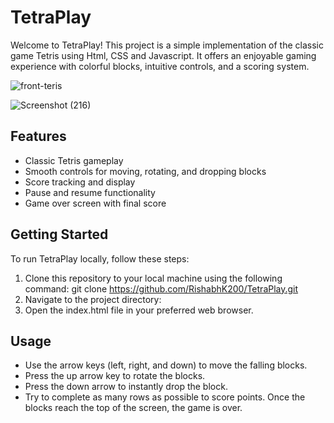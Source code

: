 # TetraPlay

Welcome to TetraPlay! This project is a simple implementation of the classic game Tetris using Html, CSS and Javascript. It offers an enjoyable gaming experience with colorful blocks, intuitive controls, and a scoring system.

![front-teris](https://github.com/RishabhK200/TetraPlay/assets/72266058/e29d2882-cdb8-469d-bd80-8edc27e2a44c)

![Screenshot (216)](https://github.com/RishabhK200/TetraPlay/assets/72266058/dcf479ef-1009-4fd3-b4b3-2117e6f66808)


## Features

- Classic Tetris gameplay
- Smooth controls for moving, rotating, and dropping blocks
- Score tracking and display
- Pause and resume functionality
- Game over screen with final score

## Getting Started

To run TetraPlay locally, follow these steps:

1. Clone this repository to your local machine using the following command:
   git clone https://github.com/RishabhK200/TetraPlay.git
2. Navigate to the project directory:
3. Open the index.html file in your preferred web browser.

## Usage

- Use the arrow keys (left, right, and down) to move the falling blocks.
- Press the up arrow key to rotate the blocks.
- Press the down arrow to instantly drop the block.
- Try to complete as many rows as possible to score points. Once the blocks reach the top of the screen, the game is over.







